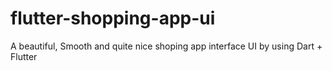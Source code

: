 # flutter-shopping-app-ui
A beautiful, Smooth and quite nice shoping app interface UI by using Dart + Flutter
